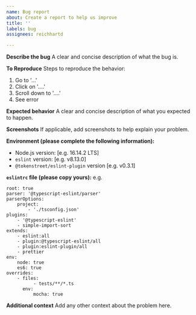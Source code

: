 ```yaml
---
name: Bug report
about: Create a report to help us improve
title: ''
labels: bug
assignees: reichhartd

---
```


**Describe the bug**
A clear and concise description of what the bug is.

**To Reproduce**
Steps to reproduce the behavior:
1. Go to '...'
2. Click on '....'
3. Scroll down to '....'
4. See error

**Expected behavior**
A clear and concise description of what you expected to happen.

**Screenshots**
If applicable, add screenshots to help explain your problem.

**Environment (please complete the following information):**
 - Node.js version: [e.g. 16.14.2 LTS]
 - `eslint` version: [e.g. v8.13.0]
 - `@tokenstreet/eslint-plugin` version [e.g. v0.3.1]

**`eslintrc` file (please copy yours):**
e.g.
```
root: true
parser: '@typescript-eslint/parser'
parserOptions:
    project:
        - './tsconfig.json'
plugins:
    - '@typescript-eslint'
    - simple-import-sort
extends:
    - eslint:all
    - plugin:@typescript-eslint/all
    - plugin:eslint-plugin/all
    - prettier
env:
    node: true
    es6: true
overrides:
    - files:
          - tests/**/*.ts
      env:
          mocha: true
```
**Additional context**
Add any other context about the problem here.
